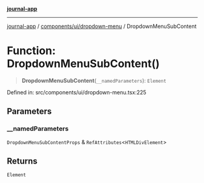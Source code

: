 [**journal-app**](../../../../README.md)

***

[journal-app](../../../../modules.md) / [components/ui/dropdown-menu](../README.md) / DropdownMenuSubContent

# Function: DropdownMenuSubContent()

> **DropdownMenuSubContent**(`__namedParameters`): `Element`

Defined in: src/components/ui/dropdown-menu.tsx:225

## Parameters

### \_\_namedParameters

`DropdownMenuSubContentProps` & `RefAttributes`\<`HTMLDivElement`\>

## Returns

`Element`
